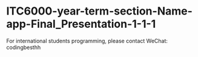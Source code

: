 # ITC6000-year-term-section-Name-app-Final_Presentation-1-1-1
For international students programming, please contact WeChat: codingbesthh
